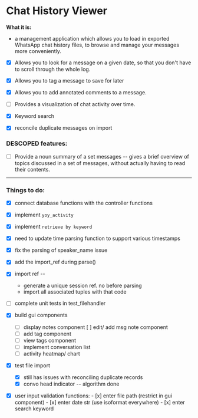 # Chat History Viewer

**What it is:**
- a management application which allows you to load in exported
WhatsApp chat history files, to browse and manage your messages more conveniently.
  
- [x] Allows you to look for a message on a given date,
  so that you don't have to scroll through the whole log. 
  
- [x] Allows you to tag a message to save for later

- [x] Allows you to add annotated comments to a message.

- [ ] Provides a visualization of chat activity over time.

- [x] Keyword search

- [x] reconcile duplicate messages on import

### DESCOPED features:

- [ ] Provide a noun summary of a set messages -- 
  gives a brief overview of topics discussed in a set of messages, 
  without actually having to read their contents.


------------------------------------------------
### Things to do:
- [x] connect database functions with the controller functions
- [x] implement `yoy_activity`
- [x] implement `retrieve by keyword`
- [x] need to update time parsing function to support various timestamps
- [x] fix the parsing of speaker_name issue
- [x] add the import_ref during parse()
- [x] import ref --
    - generate a unique session ref. no before parsing
    - import all associated tuples with that code

- [ ] complete unit tests in test_filehandler

- [x] build gui components
    - [ ] display notes component
      [ ] edit/ add msg note component
    - [ ] add tag component
    - [ ] view tags component
    - [ ] implement conversation list
    - [ ] activity heatmap/ chart
    
- [x] test file import
    - [x] still has issues with reconciling duplicate records
    - [x] convo head indicator -- algorithm done
        
- [x] user input validation functions:
      - [x] enter file path (restrict in gui component)
      - [x] enter date str (use isoformat everywhere)
      - [x] enter search keyword





